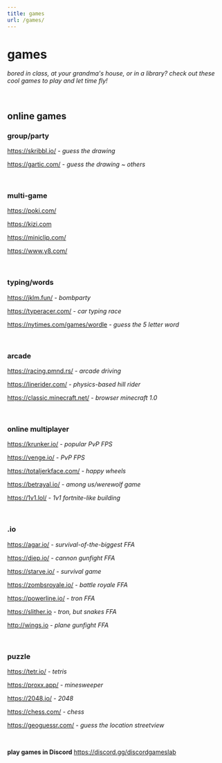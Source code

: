 ```yaml
---
title: games
url: /games/
---
```


# games

_bored in class, at your grandma's house, or in a library? check out these cool games to play and let time fly!_

<br>

## online games

### group/party

https://skribbl.io/ - _guess the drawing_

https://gartic.com/ - _guess the drawing ~ others_

<br>

### multi-game

https://poki.com/

https://kizi.com

https://miniclip.com/

https://www.y8.com/

<br>

### typing/words

https://jklm.fun/ - _bombparty_

https://typeracer.com/ - _car typing race_

https://nytimes.com/games/wordle - _guess the 5 letter word_

<br>

### arcade

https://racing.pmnd.rs/ - _arcade driving_

https://linerider.com/ - _physics-based hill rider_

https://classic.minecraft.net/ - _browser minecraft 1.0_

<br>

### online multiplayer

https://krunker.io/ - _popular PvP FPS_

https://venge.io/ - _PvP FPS_

https://totaljerkface.com/ - _happy wheels_

https://betrayal.io/ - _among us/werewolf game_

https://1v1.lol/ - _1v1 fortnite-like building_

<br>

### .io

https://agar.io/ - _survival-of-the-biggest FFA_

https://diep.io/ - _cannon gunfight FFA_

https://starve.io/ - _survival game_

https://zombsroyale.io/ - _battle royale FFA_

https://powerline.io/ - _tron FFA_

https://slither.io - _tron, but snakes FFA_

http://wings.io - _plane gunfight FFA_

<br>

### puzzle

https://tetr.io/ - _tetris_

https://proxx.app/ - _minesweeper_

https://2048.io/ - _2048_

https://chess.com/ - _chess_

https://geoguessr.com/ - _guess the location streetview_

<br>

**play games in Discord**
https://discord.gg/discordgameslab
